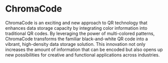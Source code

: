 # ChromaCode
ChromaCode is an exciting and new approach to QR technology that enhances data storage capacity by integrating color information into traditional QR codes. By leveraging the power of multi-colored patterns, ChromaCode transforms the familiar black-and-white QR code into a vibrant, high-density data storage solution. This innovation not only increases the amount of information that can be encoded but also opens up new possibilities for creative and functional applications across industries.
